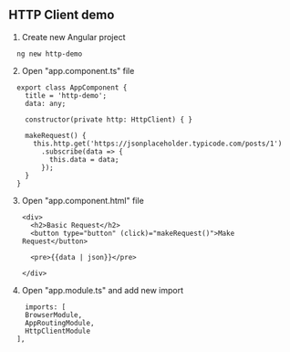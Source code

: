## HTTP Client demo

1.  Create new Angular project
  ```
    ng new http-demo
  ```

2.  Open "app.component.ts" file
  ```  
    export class AppComponent {
      title = 'http-demo';
      data: any;

      constructor(private http: HttpClient) { }

      makeRequest() {
        this.http.get('https://jsonplaceholder.typicode.com/posts/1')
          .subscribe(data => {
            this.data = data;
          });
      }
    }
  ```
3.  Open "app.component.html" file
    ```
    <div>
      <h2>Basic Request</h2>
      <button type="button" (click)="makeRequest()">Make Request</button>

      <pre>{{data | json}}</pre>

    </div>
    ```
4.  Open "app.module.ts" and add new import 
  ```
      imports: [
      BrowserModule,
      AppRoutingModule,
      HttpClientModule
    ],
  ```

